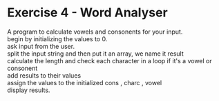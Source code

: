 # Exercise 4 - Word Analyser

A program to calculate vowels and consonents for your input. <br>
begin by initializing the values to 0.<br>
ask input from the user. <br>
split the input string and then put it an array, we name it result  <br>
calculate the length and check each character in a loop if it's a vowel or consonent <br>
add results to their values <br>
assign the values to the initialized cons , charc , vowel  <br>
display results. <br>
